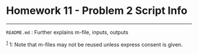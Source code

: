 # Homework 11 - Problem 2 Script Info
---
`README.md` : Further explains m-file, inputs, outputs    

<sup>[1](#footnoteUno)</sup>
<a name = "footnoteUno">1</a>: Note that m-files may not be reused unless express consent is given.  
